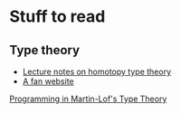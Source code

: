 # Stuff to read

## Type theory

- [Lecture notes on homotopy type theory](http://dlicata.web.wesleyan.edu/pubs/lh122tttalks/lh12wg2.8.pdf)
- [A fan website](https://homotopytypetheory.org/)

[Programming in Martin-Lof's Type Theory](http://www.cse.chalmers.se/research/group/logic/book/book.pdf)
